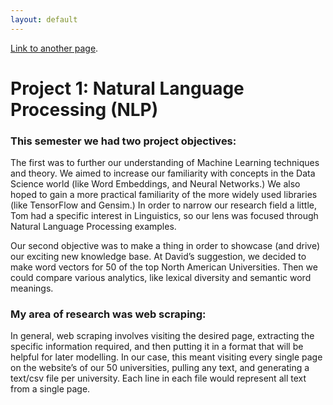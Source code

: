```yaml
---
layout: default
---
```


[Link to another page](another-page).

# [](#header-1)Project 1: Natural Language Processing (NLP)
### [](#header-3)This semester we had two project objectives:

The first was to further our understanding of Machine Learning techniques and theory. We aimed to increase our familiarity with concepts in the Data Science world (like Word Embeddings, and Neural Networks.) We also hoped to gain a more practical familiarity of the more widely used libraries (like TensorFlow and Gensim.)
In order to narrow our research field a little, Tom had a specific interest in Linguistics, so our lens was focused through Natural Language Processing examples. 

Our second objective was to make a thing in order to showcase (and drive) our exciting new knowledge base. At David’s suggestion, we decided to make word vectors for 50 of the top North American Universities. Then we could compare various analytics, like lexical diversity and semantic word meanings. 

### [](#header-3)My area of research was web scraping:

In general, web scraping involves visiting the desired page, extracting the specific information required, and then putting it in a format that will be helpful for later modelling. 
In our case, this meant visiting every single page on the website’s of our 50 universities, pulling any text, and generating a text/csv file per university. Each line in each file would represent all text from a single page. 
